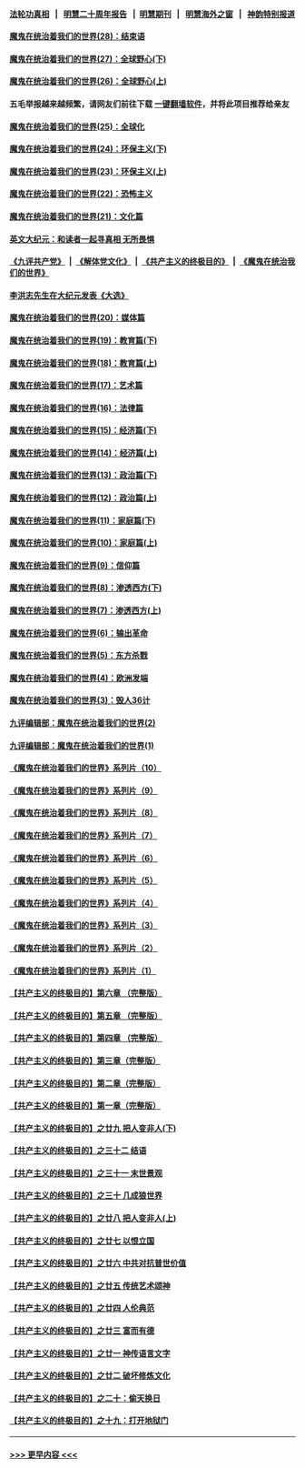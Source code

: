 #### [法轮功真相](https://github.com/gfw-breaker/truth/blob/master/README.md?t=0) &nbsp;&nbsp;|&nbsp;&nbsp; [明慧二十周年报告](https://github.com/gfw-breaker/mh-reports/blob/master/README.md?t=0) &nbsp;&nbsp;|&nbsp;&nbsp;[明慧期刊](https://github.com/gfw-breaker/mh-qikan) &nbsp;&nbsp;|&nbsp;&nbsp; [明慧海外之窗](https://github.com/gfw-breaker/mh-news/blob/master/README.md?t=0) &nbsp;&nbsp;|&nbsp;&nbsp; [神韵特别报道](https://github.com/gfw-breaker/mh-news/blob/master/shenyun.md?t=0)
#### [魔鬼在统治着我们的世界(28)：结束语](../pages/nsc422/n10936246.md?t=06282001) 
#### [魔鬼在统治着我们的世界(27)：全球野心(下)](../pages/nsc422/n10928319.md?t=06282001) 
#### [魔鬼在统治着我们的世界(26)：全球野心(上)](../pages/nsc422/n10900318.md?t=06282001) 
#### 五毛举报越来越频繁，请网友们前往下载 [一键翻墙软件](https://github.com/gfw-breaker/ssr-accounts)，并将此项目推荐给亲友
#### [魔鬼在统治着我们的世界(25)：全球化](../pages/nsc422/n10788205.md?t=06282001) 
#### [魔鬼在统治着我们的世界(24)：环保主义(下)](../pages/nsc422/n10695307.md?t=06282001) 
#### [魔鬼在统治着我们的世界(23)：环保主义(上)](../pages/nsc422/n10688613.md?t=06282001) 
#### [魔鬼在统治着我们的世界(22)：恐怖主义](../pages/nsc422/n10614727.md?t=06282001) 
#### [魔鬼在统治着我们的世界(21)：文化篇](../pages/nsc422/n10597706.md?t=06282001) 
#### [英文大纪元：和读者一起寻真相 无所畏惧](../pages/nsc422/n12542027.md?t=06282001) 
#### [《九评共产党》](https://github.com/begood0513/9ping.md/blob/master/README.md) &nbsp;|&nbsp; [《解体党文化》](../../../../jtdwh.md/blob/master/README.md)  &nbsp;|&nbsp; [《共产主义的终极目的》](../../../../gczydzjmd.md/blob/master/README.md) &nbsp;|&nbsp; [《魔鬼在统治我们的世界》](../../../../mgztzwmdsj.md/blob/master/README.md) 
#### [李洪志先生在大纪元发表《大选》](../pages/nsc422/n12534746.md?t=06282001) 
#### [魔鬼在统治着我们的世界(20)：媒体篇](../pages/nsc422/n10586579.md?t=06282001) 
#### [魔鬼在统治着我们的世界(19)：教育篇(下)](../pages/nsc422/n10564808.md?t=06282001) 
#### [魔鬼在统治着我们的世界(18)：教育篇(上)](../pages/nsc422/n10526970.md?t=06282001) 
#### [魔鬼在统治着我们的世界(17)：艺术篇](../pages/nsc422/n10499093.md?t=06282001) 
#### [魔鬼在统治着我们的世界(16)：法律篇](../pages/nsc422/n10485969.md?t=06282001) 
#### [魔鬼在统治着我们的世界(15)：经济篇(下)](../pages/nsc422/n10469975.md?t=06282001) 
#### [魔鬼在统治着我们的世界(14)：经济篇(上)](../pages/nsc422/n10457370.md?t=06282001) 
#### [魔鬼在统治着我们的世界(13)：政治篇(下)](../pages/nsc422/n10448270.md?t=06282001) 
#### [魔鬼在统治着我们的世界(12)：政治篇(上)](../pages/nsc422/n10444576.md?t=06282001) 
#### [魔鬼在统治着我们的世界(11)：家庭篇(下)](../pages/nsc422/n10440961.md?t=06282001) 
#### [魔鬼在统治着我们的世界(10)：家庭篇(上)](../pages/nsc422/n10435448.md?t=06282001) 
#### [魔鬼在统治着我们的世界(9)：信仰篇](../pages/nsc422/n10432159.md?t=06282001) 
#### [魔鬼在统治着我们的世界(8)：渗透西方(下)](../pages/nsc422/n10429603.md?t=06282001) 
#### [魔鬼在统治着我们的世界(7)：渗透西方(上)](../pages/nsc422/n10426013.md?t=06282001) 
#### [魔鬼在统治着我们的世界(6)：输出革命](../pages/nsc422/n10421536.md?t=06282001) 
#### [魔鬼在统治着我们的世界(5)：东方杀戮](../pages/nsc422/n10417707.md?t=06282001) 
#### [魔鬼在统治着我们的世界(4)：欧洲发端](../pages/nsc422/n10414890.md?t=06282001) 
#### [魔鬼在统治着我们的世界(3)：毁人36计](../pages/nsc422/n10411583.md?t=06282001) 
#### [九评编辑部：魔鬼在统治着我们的世界(2)](../pages/nsc422/n10410036.md?t=06282001) 
#### [九评编辑部：魔鬼在统治着我们的世界(1)](../pages/nsc422/n10406825.md?t=06282001) 
#### [《魔鬼在统治着我们的世界》系列片（10）](../pages/nsc422/n12292670.md?t=06282001) 
#### [《魔鬼在统治着我们的世界》系列片（9）](../pages/nsc422/n12290859.md?t=06282001) 
#### [《魔鬼在统治着我们的世界》系列片（8）](../pages/nsc422/n12287445.md?t=06282001) 
#### [《魔鬼在统治着我们的世界》系列片（7）](../pages/nsc422/n12283425.md?t=06282001) 
#### [《魔鬼在统治着我们的世界》系列片（6）](../pages/nsc422/n12282314.md?t=06282001) 
#### [《魔鬼在统治着我们的世界》系列片（5）](../pages/nsc422/n12281419.md?t=06282001) 
#### [《魔鬼在统治着我们的世界》系列片（4）](../pages/nsc422/n12274024.md?t=06282001) 
#### [《魔鬼在统治着我们的世界》系列片（3）](../pages/nsc422/n12271322.md?t=06282001) 
#### [《魔鬼在统治着我们的世界》系列片（2）](../pages/nsc422/n12269049.md?t=06282001) 
#### [《魔鬼在统治着我们的世界》系列片（1）](../pages/nsc422/n12267575.md?t=06282001) 
#### [【共产主义的终极目的】第六章 （完整版）](../pages/nsc422/n11428913.md?t=06282001) 
#### [【共产主义的终极目的】第五章 （完整版）](../pages/nsc422/n11428912.md?t=06282001) 
#### [【共产主义的终极目的】第四章 （完整版）](../pages/nsc422/n11428907.md?t=06282001) 
#### [【共产主义的终极目的】第三章（完整版）](../pages/nsc422/n11428848.md?t=06282001) 
#### [【共产主义的终极目的】第二章（完整版）](../pages/nsc422/n11428831.md?t=06282001) 
#### [【共产主义的终极目的】第一章（完整版）](../pages/nsc422/n11417651.md?t=06282001) 
#### [【共产主义的终极目的】之廿九 把人变非人(下)](../pages/nsc422/n11344140.md?t=06282001) 
#### [【共产主义的终极目的】之三十二 结语](../pages/nsc422/n11360535.md?t=06282001) 
#### [【共产主义的终极目的】之三十一 末世景观](../pages/nsc422/n11351129.md?t=06282001) 
#### [【共产主义的终极目的】之三十 几成狼世界](../pages/nsc422/n11348280.md?t=06282001) 
#### [【共产主义的终极目的】之廿八 把人变非人(上)](../pages/nsc422/n11340492.md?t=06282001) 
#### [【共产主义的终极目的】之廿七 以恨立国](../pages/nsc422/n11336944.md?t=06282001) 
#### [【共产主义的终极目的】之廿六 中共对抗普世价值](../pages/nsc422/n11324785.md?t=06282001) 
#### [【共产主义的终极目的】之廿五 传统艺术颂神](../pages/nsc422/n11296396.md?t=06282001) 
#### [【共产主义的终极目的】之廿四 人伦典范](../pages/nsc422/n11296397.md?t=06282001) 
#### [【共产主义的终极目的】之廿三 富而有德](../pages/nsc422/n11283598.md?t=06282001) 
#### [【共产主义的终极目的】之廿一 神传语言文字](../pages/nsc422/n11263265.md?t=06282001) 
#### [【共产主义的终极目的】之廿二 破坏修炼文化](../pages/nsc422/n11245728.md?t=06282001) 
#### [【共产主义的终极目的】之二十：偷天换日](../pages/nsc422/n11238846.md?t=06282001) 
#### [【共产主义的终极目的】之十九：打开地狱门](../pages/nsc422/n11206376.md?t=06282001) 

----
#### [ >>> 更早内容 <<< ](../indexes/nsc422-earlier.md)
